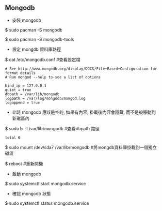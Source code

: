 Mongodb
--
*  安裝 mongodb

$ sudo pacman -S mongodb

$ sudo pacman -S mongodb-tools

* 設定 mongdb  資料庫路徑

$ cat /etc/mongodb.conf   #查看設定檔
```
# See http://www.mongodb.org/display/DOCS/File+Based+Configuration for format details
# Run mongod --help to see a list of options

bind_ip = 127.0.0.1
quiet = true
dbpath = /var/lib/mongodb
logpath = /var/log/mongodb/mongod.log
logappend = true
```
 * 此時 mongodb 應該是空的,   如果有內容, 掛載後內容會隱藏, 而不是被移動到新磁區內

$ sudo ls -l /var/lib/mongodb  #查看dbpath 路徑
 ```
total 0
```

$ sudo mount /dev/sda7 /var/lib/mongodb  #將mongdb資料庫掛載到一個獨立磁區

$ reboot  #重新開機

* 啟動 mongodb

$ sudo systemctl start mongodb.service

* 確認 mongodb 狀態

$ sudo systemctl status mongodb.service
